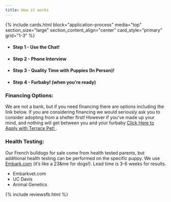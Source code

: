 ```yaml
---
title: How it works
---
```


{% include cards.html 
  block="application-process" 
  media="top" 
  section_size="large"
  section_content_align="center"
  card_style="primary"
  grid="1-3"
%}
- #### Step 1 - Use the Chat!
- #### Step 2 - Phone Interview
- #### Step 3 - Quality Time with Puppies (In Person)!
- #### Step 4 - Furbaby! (when you're ready)

### Financing Options:
We are not a bank, but if you need financing there are options including the link below.
If you are considering financing we would seriously ask you to consider adopting from a shelter first!
However if you've made up your mind, and nothing will get between you and your furbaby [Click Here to Apply with Terrace Pet! ](https://cutt.ly/Ethical-Frenchie) . 

### Health Testing: 
Our French bulldogs for sale come from health tested parents, but additional health testing can be performed on the specific puppy. We use [Embark.com](https://embarkvet.com/) (it’s like a 23&me for dogs!).  Lead time is 3-6 weeks for results.

-	Embarkvet.com
-	UC Davis
-	Animal Genetics

{% include reviewsfb.html %} 


